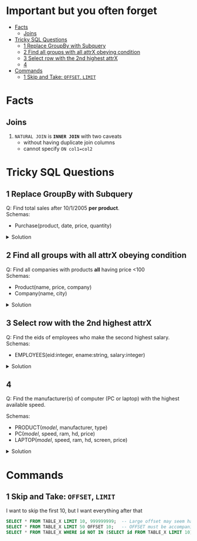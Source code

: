 <h1>Important but you often forget</h1>

- [Facts](#facts)
  - [Joins](#joins)
- [Tricky SQL Questions](#tricky-sql-questions)
  - [1 Replace GroupBy with Subquery](#1-replace-groupby-with-subquery)
  - [2 Find all groups with all attrX obeying condition](#2-find-all-groups-with-all-attrx-obeying-condition)
  - [3 Select row with the 2nd highest attrX](#3-select-row-with-the-2nd-highest-attrx)
  - [4](#4)
- [Commands](#commands)
  - [1 Skip and Take: `OFFSET`, `LIMIT`](#1-skip-and-take-offset-limit)


# Facts
## Joins
1. `NATURAL JOIN` is **`INNER JOIN`** with two caveats
   - without having duplicate join columns
   - cannot specify `ON col1=col2`

# Tricky SQL Questions
## 1 Replace GroupBy with Subquery
Q: Find total sales after 10/1/2005 **per product**.   
Schemas:
- Purchase(product, date, price, quantity)

<details><summary>Solution</summary>

```sql
SELECT DISTINCT x.product,
    (SELECT SUM(y.price * y.quantity)
    FROM Purchase y
    WHERE x.product = y.product AND date > '10/1/2005') AS Sales
FROM Purchase x
WHERE date > '10/1/2005';
```
</details>

## 2 Find all groups with all attrX obeying condition
Q: Find all companies with products **all** having price <100  
Schemas:
- Product(name, price, company)
- Company(name, city)

<details><summary>Solution</summary>

```sql
SELECT DISTINCT c.name
FROM Company c
WHERE name NOT IN (
    SELECT p.company
    FROM Product
    WHERE price >= 100
);
```
</details>

## 3 Select row with the 2nd highest attrX
Q: Find the eids of employees who make the second highest salary.
Schemas:
- EMPLOYEES(eid:integer, ename:string, salary:integer)

<details><summary>Solution</summary>

```sql
SELECT e1.eid, e1.salary
FROM EMPLOYEES e1
WHERE e1.salary = (
    SELECT MAX(e2.salary)
    FROM EMPLOYEES e2
    WHERE e2.salary <> (SELECT MAX(e3.salary) FROM EMPLOYEES e3)
);
```
</details>

## 4 
Q: Find the manufacturer(s) of computer (PC or laptop) with the highest available speed.

Schemas:
- PRODUCT(*model*, manufacturer, type)
- PC(*model*, speed, ram, hd, price)
- LAPTOP(*model*, speed, ram, hd, screen, price)

<details><summary>Solution</summary>

```sql
SELECT DISTINCT p.manufacturer
FROM PRODUCT p
WHERE p.model IN
(
  SELECT c2.model
  FROM (
    SELECT model, speed FROM PC 
    UNION
    SELECT model, speed FROM LAPTOP
  ) AS c2
  WHERE c2.speed = (
    SELECT MAX(c1.speed) 
    FROM (SELECT speed FROM PC UNION SELECT speed FROM LAPTOP) AS c1
  )
);
```
</details>


# Commands
## 1 Skip and Take: `OFFSET`, `LIMIT`
I want to skip the first 10, but I want everything after that
```sql
SELECT * FROM TABLE_X LIMIT 10, 999999999;  -- Large offset may seem hardcoded     
SELECT * FROM TABLE_X LIMIT 50 OFFSET 10;   -- OFFSET must be accompanied by LIMIT
SELECT * FROM TABLE_X WHERE id NOT IN (SELECT id FROM TABLE_X LIMIT 10)     -- if not sure how long the table is
```